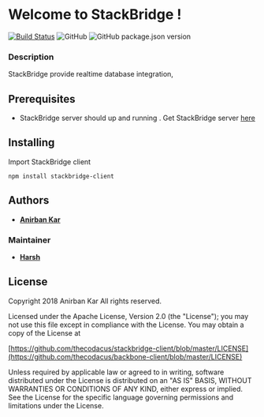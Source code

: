 # Welcome to StackBridge !
[![Build Status](https://travis-ci.com/thecodacus/stackbridge-client.svg?branch=master)](https://travis-ci.com/thecodacus/stackbridge-client)
![GitHub](https://img.shields.io/github/license/thecodacus/stackbridge-client.svg?style=popout)
![GitHub package.json version](https://img.shields.io/github/package-json/v/thecodacus/stackbridge-client.svg?style=popout)
### Description

StackBridge provide realtime database integration,
## Prerequisites
- StackBridge server should up and running . Get StackBridge server [here](#)
## Installing
Import StackBridge client
```
npm install stackbridge-client
```
## Authors
*  **[Anirban Kar](http://thecodacus.com/author/admin/)**
### Maintainer
*  **[Harsh](https://github.com/smartHarsh)**
## License
Copyright 2018 Anirban Kar All rights reserved.

Licensed under the Apache License, Version 2.0 (the "License"); you may not use this file except in compliance with the License. You may obtain a copy of the License at

[https://github.com/thecodacus/stackbridge-client/blob/master/LICENSE](https://github.com/thecodacus/backbone-client/blob/master/LICENSE)

Unless required by applicable law or agreed to in writing, software distributed under the License is distributed on an "AS IS" BASIS, WITHOUT WARRANTIES OR CONDITIONS OF ANY KIND, either express or implied. See the License for the specific language governing permissions and limitations under the License.
